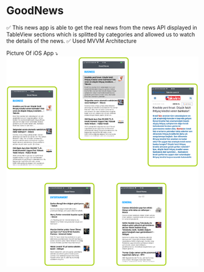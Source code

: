
# GoodNews
✅ This news app is able to get the real news from the news API displayed in TableView sections which is splitted by categories
and allowed us to watch the details of the news.
✅ Used MVVM Architecture

Picture Of iOS App ⤵️
![Alt text](https://github.com/erdemozgur/GoodNews/blob/master/newsApp.png?=250x250)


